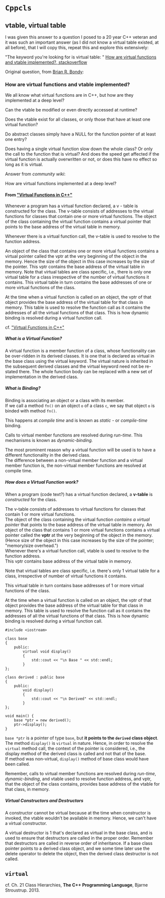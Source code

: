# `Cppcls`  

## vtable, virtual table  


I was given this answer to a question I posed to a 20 year C++ veteran and it was such an important answer (as I did not know a virtual table existed, at all before), that I will copy this, repeat this and explore this extensively:  

"The keyword you're looking for is virtual table: " [How are virtual functions and vtable implemented?, stackoverflow](https://stackoverflow.com/questions/99297/how-are-virtual-functions-and-vtable-implemented)  

Original question, from [Brian R. Bondy](https://stackoverflow.com/users/3153/brian-r-bondy):  

### How are virtual functions and vtable implemented?

We all know what virtual functions are in C++, but how are they implemented at a deep level?

Can the vtable be modified or even directly accessed at runtime?

Does the vtable exist for all classes, or only those that have at least one virtual function?

Do abstract classes simply have a NULL for the function pointer of at least one entry?

Does having a single virtual function slow down the whole class? Or only the call to the function that is virtual? And does the speed get affected if the virtual function is actually overwritten or not, or does this have no effect so long as it is virtual.

Answer from *community wiki*:  

How are virtual functions implemented at a deep level?

#### From ["Virtual Functions in C++"](http://wayback.archive.org/web/20100209040010/http://www.codersource.net/published/view/325/virtual_functions_in.aspx)

Whenever a program has a virtual function declared, a v - table is constructed for the class. The v-table consists of addresses to the virtual functions for classes that contain one or more virtual functions. The object of the class containing the virtual function contains a virtual pointer that points to the base address of the virtual table in memory.  

Whenever there is a virtual function call, the v-table is used to resolve to the function address.  

An object of the class that contains one or more virtual functions contains a virtual pointer called the vptr at the very beginning of the object in the memory. Hence the size of the object in this case increases by the size of the pointer. This vptr contains the base address of the virtual table in memory. Note that virtual tables are class specific, i.e., there is only one virtual table for a class irrespective of the number of virtual functions it contains. This virtual table in turn contains the base addresses of one or more virtual functions of the class.  

At the time when a virtual function is called on an object, the vptr of that object provides the base address of the virtual table for that class in memory. This table is used to resolve the function call as it contains the addresses of all the virtual functions of that class. This is how dynamic binding is resolved during a virtual function call.

cf. ["Virtual Functions in C++"](http://wayback.archive.org/web/20100209040010/http://www.codersource.net/published/view/325/virtual_functions_in.aspx)

##### What is a Virtual Function?

A virtual function is a member function of a class, whose functionality can be over-ridden in its derived classes. It is one that is declared as virtual in the base class using the virtual keyword. The virtual nature is inherited in the subsequent derived classes and the virtual keyword need not be re-stated there. The whole function body can be replaced with a new set of implementation in the derived class. 

##### What is Binding?  

Binding is associating an object or a class with its member.  
If we call a method `fn()` on an object `o` of a class `c`, we say that object `o` is binded with method `fn()`.  

This happens at *compile time* and is known as *static* - or *compile-time* binding.   

Calls to virtual member functions are resolved during *run-time*.  This mechanisms is known as *dynamic-binding.*   

The most prominent reason why a virtual function will be used is to have a different functionality in the derived class.  
The difference between a non-virtual member function and a virtual member function is, the non-virtual member functions are resolved at compile time.  

##### How does a Virtual Function work?  

When a program (code text?) has a virtual function declared, a **v-table** is *constructed* for the class.  

The v-table consists of addresses to virtual functions for classes that contain 1 or more virtual functions.  
The object of the class containing the virtual function *contains a virtual pointer* that points to the base address of the virtual table in memory.  An object of the class that contains 1 or more virtual functions contains a virtual pointer called the **vptr** at the very beginning of the object in the memory.  (Hence size of the object in this case increases by the size of the pointer; "memory/size overhead.")  
Whenever there's a virtual function call, vtable is used to resolve to the function address.  
This vptr contains base address of the virtual table in memory.  

Note that virtual tables are class specific, i.e. there's only 1 virtual table for a class, irrespective of number of virtual functions it contains.  

This virtual table in turn contains base addresses of 1 or more virtual functions of the class.  

At the time when a virtual function is called on an object, the vptr of that object provides the base address of the virtual table for that class in memory.  This table is used to resolve the function call as it contains the addresses of all the virtual functions of that class.  This is how dynamic binding is resolved during a virtual function call.  

```  
#include <iostream>

class base
{
	public:
		virtual void display() 
		{
			std::cout << "\n Base " << std::endl; 
		}
};

class derived : public base 
{
	public:
		void display()
		{
			std::cout << "\n Derived" << std::endl; 
		}
};

void main() {
	base *ptr = new derived(); 
	ptr->display();  
}
```  

`base *ptr` is a pointer of type `base`, but **it points to the `derived` class object**.  
The method `display()` is `virtual` in nature.  Hence, in order to resolve the `virtual` method call, the context of the pointer is considered, i.e., the display method of the derived class is called and not that of the base.  
If method was non-virtual, `display()` method of base class would have been called.  

Remember, calls to virtual member functions are resolved during *run-time*, *dynamic-binding*, and vtable used to resolve function address, and vptr, that the object of the class contains, provides base address of the vtable for that class, in memory.  

##### Virtual Constructors and Destructors  

A constructor cannot be virtual because at the time when constructor is invoked, the vtable wouldn't be available in memory.  Hence, we can't have a virtual constructor.  

A virtual destructor is 1 that's declared as virtual in the base class, and is used to ensure that destructors are called in the proper order.  Remember that destructors are called in reverse order of inheritance.  If a base class pointer points to a derived class object, and we some time later use the delete operator to delete the object, then the derived class destructor is not called.  


## `virtual`  

cf. Ch. 21 Class Hierarchies, **The C++ Programming Language**, Bjarne Stroustrup.  2013.  

